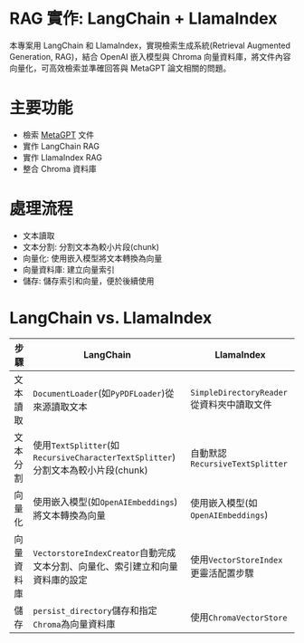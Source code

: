 # RAG 實作: LangChain + LlamaIndex
本專案用 LangChain 和 LlamaIndex，實現檢索生成系統(Retrieval Augmented Generation, RAG)，結合 OpenAI 嵌入模型與 Chroma 向量資料庫，將文件內容向量化，可高效檢索並準確回答與 MetaGPT 論文相關的問題。

# 主要功能
- 檢索 [MetaGPT](https://arxiv.org/abs/2308.00352) 文件
- 實作 LangChain RAG
- 實作 LlamaIndex RAG
- 整合 Chroma 資料庫

# 處理流程
- 文本讀取
- 文本分割: 分割文本為較小片段(chunk)
- 向量化: 使用嵌入模型將文本轉換為向量
- 向量資料庫: 建立向量索引
- 儲存: 儲存索引和向量，便於後續使用

# LangChain vs. LlamaIndex
|步驟|LangChain|LlamaIndex|
|-|-|-|
|文本讀取|`DocumentLoader`(如`PyPDFLoader`)從來源讀取文本|`SimpleDirectoryReader`從資料夾中讀取文件|
|文本分割|使用`TextSplitter`(如`RecursiveCharacterTextSplitter`)分割文本為較小片段(chunk)|自動默認 `RecursiveTextSplitter`|
|向量化|使用嵌入模型(如`OpenAIEmbeddings`)將文本轉換為向量|使用嵌入模型(如`OpenAIEmbeddings`)|
|向量資料庫|`VectorstoreIndexCreator`自動完成文本分割、向量化、索引建立和向量資料庫的設定|使用`VectorStoreIndex`更靈活配置步驟|
|儲存|`persist_directory`儲存和指定`Chroma`為向量資料庫|使用`ChromaVectorStore`|
